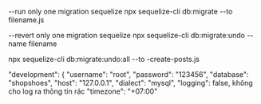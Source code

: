 --run only one migration sequelize
npx sequelize-cli db:migrate --to filename.js

--revert only one migration sequelize
npx sequelize-cli db:migrate:undo --name filename

npx sequelize-cli db:migrate:undo:all --to -create-posts.js

"development": {
"username": "root",
"password": "123456",
"database": "shopshoes",
"host": "127.0.0.1",
"dialect": "mysql",
"logging": false, không cho log ra thông tin rác
"timezone": "+07:00" 

